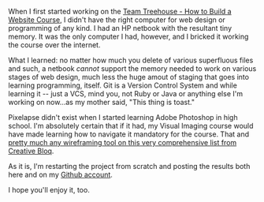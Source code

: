 When I first started working on the <a href="https://teamtreehouse.com/tracks/web-design" target="_blank">Team Treehouse - How to Build a Website Course</a>, I didn't have the right computer for web design or programming of any kind.  I had an HP netbook with the resultant tiny memory.  It was the only computer I had, however, and I bricked it working the course over the internet.  

What I learned: no matter how much you delete of various superfluous files and such, a netbook <i>cannot</i> support the memory needed to work on various stages of web design, much less the huge amout of staging that goes into learning programming, itself.  Git is a Version Control System and while learning it -- just a VCS, mind you, not Ruby or Java or anything else I'm working on now...as my mother said, "This thing is toast."

Pixelapse didn't exist when I started learning Adobe Photoshop in high school.  I'm absolutely certain that if it had, my Visual Imaging course would have made learning how to navigate it mandatory for the course.  That and <a href="http://www.creativebloq.com/wireframes/top-wireframing-tools-11121302" target="_blank">pretty much any wireframing tool on this very comprehensive list from Creative Bloq</a>.

As it is, I'm restarting the project from scratch and posting the results both here and on my <a href="https://github.com/Angelfirenze01" target="_blank">Github account</a>.

I hope you'll enjoy it, too.
